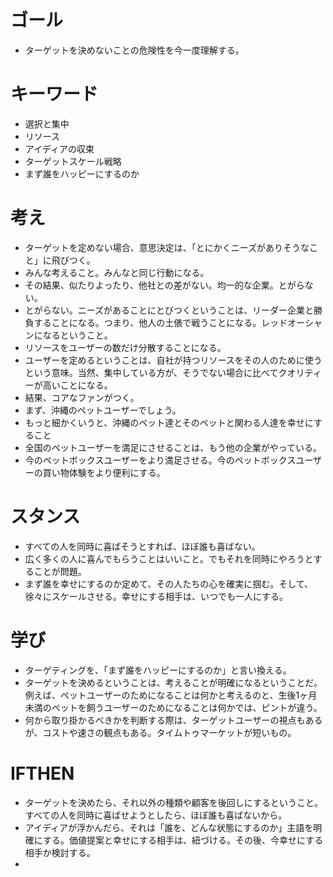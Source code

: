 # ゴール
+ ターゲットを決めないことの危険性を今一度理解する。

# キーワード
+ 選択と集中
+ リソース
+ アイディアの収束
+ ターゲットスケール戦略
+ まず誰をハッピーにするのか

# 考え
+ ターゲットを定めない場合、意思決定は、「とにかくニーズがありそうなこと」に飛びつく。
+ みんな考えること。みんなと同じ行動になる。
+ その結果、似たりよったり、他社との差がない。均一的な企業。とがらない。
+ とがらない。ニーズがあることにとびつくということは、リーダー企業と勝負することになる。つまり、他人の土俵で戦うことになる。レッドオーシャンになるということ。
+ リソースをユーザーの数だけ分散することになる。
+ ユーザーを定めるということは、自社が持つリソースをその人のために使うという意味。当然、集中している方が、そうでない場合に比べてクオリティーが高いことになる。
+ 結果、コアなファンがつく。
+ まず、沖縄のペットユーザーでしょう。
+ もっと細かくいうと、沖縄のペット達とそのペットと関わる人達を幸せにすること
+ 全国のペットユーザーを満足にさせることは、もう他の企業がやっている。
+ 今のペットボックスユーザーをより満足させる。今のペットボックスユーザーの買い物体験をより便利にする。


# スタンス
+ すべての人を同時に喜ばそうとすれば、ほぼ誰も喜ばない。
+ 広く多くの人に喜んでもらうことはいいこと。でもそれを同時にやろうとすることが問題。
+ まず誰を幸せにするのか定めて、その人たちの心を確実に掴む。そして、徐々にスケールさせる。幸せにする相手は、いつでも一人にする。

# 学び
+ ターゲティングを、「まず誰をハッピーにするのか」と言い換える。
+ ターゲットを決めるということは、考えることが明確になるということだ。例えば、ペットユーザーのためになることは何かと考えるのと、生後1ヶ月未満のペットを飼うユーザーのためになることは何かでは、ピントが違う。
+ 何から取り掛かるべきかを判断する際は、ターゲットユーザーの視点もあるが、コストや速さの観点もある。タイムトゥマーケットが短いもの。


# IFTHEN
+ ターゲットを決めたら、それ以外の種類や顧客を後回しにするということ。すべての人を同時に喜ばせようとしたら、ほぼ誰も喜ばないから。
+ アイディアが浮かんだら、それは「誰を、どんな状態にするのか」主語を明確にする。価値提案と幸せにする相手は、紐づける。その後、今幸せにする相手か検討する。
+ 
